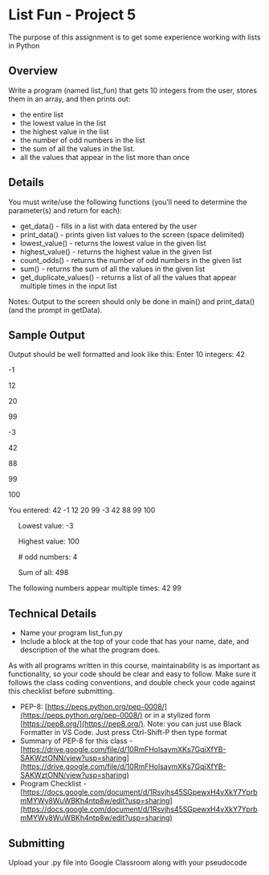 # List Fun - Project 5
The purpose of this assignment is to get some experience working with lists in Python

## Overview

Write a program (named list_fun) that gets 10 integers from the user, stores them in an array, and then prints out:
* the entire list
* the lowest value in the list
* the highest value in the list
* the number of odd numbers in the list
* the sum of all the values in the list.
* all the values that appear in the list more than once


## Details
You must write/use the following functions (you’ll need to determine the parameter(s) and return for each): 
* get_data() - fills in a list with data entered by the user
* print_data() - prints given list values to the screen (space delimited)
* lowest_value() - returns the lowest value in the given list 
* highest_value() - returns the highest value in the given list 
* count_odds() - returns the number of odd numbers in the given list 
* sum() - returns the sum of all the values in the given list
* get_duplicate_values() - returns a list of all the values that appear multiple times in the input list

Notes: Output to the screen should only be done in main() and print_data() (and the prompt in getData).

## Sample Output

Output should be well formatted and look like this:
Enter 10 integers: 
42

-1

12

20

99

-3

42

88

99

100


You entered: 42 -1 12 20 99 -3 42 88 99 100

&nbsp;&nbsp;&nbsp;&nbsp; Lowest value:   -3	

&nbsp;&nbsp;&nbsp;&nbsp; Highest value:  100

&nbsp;&nbsp;&nbsp;&nbsp; # odd numbers:  4

&nbsp;&nbsp;&nbsp;&nbsp; Sum of all:     498

The following numbers appear multiple times: 42 99


## Technical Details
- Name your program list_fun.py
- Include a block at the top of your code that has your name, date, and description of the what the program does.

As with all programs written in this course, maintainability is as important as functionality, so your code should be clear and easy to follow.  Make sure it follows the class coding conventions, and double check your code against this checklist before submitting.

- PEP-8: [https://peps.python.org/pep-0008/](https://peps.python.org/pep-0008/) or in a stylized form [https://pep8.org/](https://pep8.org/). Note: you can just use Black Formatter in VS Code. Just press Ctrl-Shift-P then type format
- Summary of PEP-8 for this class - [https://drive.google.com/file/d/10RmFHolsaymXKs7GqjXfYB-SAKWztONN/view?usp=sharing](https://drive.google.com/file/d/10RmFHolsaymXKs7GqjXfYB-SAKWztONN/view?usp=sharing)
- Program Checklist -[https://docs.google.com/document/d/1Rsvjhs45SGpewxH4vXkY7YprbmMYWy8WuWBKh4ntp8w/edit?usp=sharing](https://docs.google.com/document/d/1Rsvjhs45SGpewxH4vXkY7YprbmMYWy8WuWBKh4ntp8w/edit?usp=sharing)

## Submitting

Upload your .py file into Google Classroom along with your pseudocode
